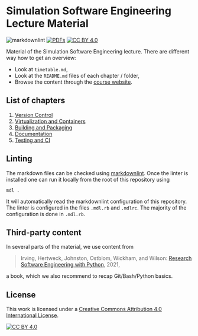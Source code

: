 # Simulation Software Engineering Lecture Material

![markdownlint](https://github.com/Simulation-Software-Engineering/lecture-materials/actions/workflows/markdownlint.yml/badge.svg)
[![PDFs](https://github.com/Simulation-Software-Engineering/lecture-materials/actions/workflows/create-pdfs-from-markdown.yml/badge.svg)](https://github.com/Simulation-Software-Engineering/Lecture-Material/actions/workflows/create-pdfs-from-markdown.yml)
[![CC BY 4.0][cc-by-shield]][cc-by]

Material of the Simulation Software Engineering lecture. There are different way how to get an overview:

- Look at `timetable.md`,
- Look at the `README.md` files of each chapter / folder,
- Browse the content through the [course website](https://simulation-software-engineering.github.io/homepage/).

## List of chapters

1. [Version Control](https://github.com/Simulation-Software-Engineering/Lecture-Material/tree/main/01_version_control)
2. [Virtualization and Containers](https://github.com/Simulation-Software-Engineering/Lecture-Material/tree/main/02_virtualization_and_containers)
3. [Building and Packaging](https://github.com/Simulation-Software-Engineering/Lecture-Material/tree/main/03_building_and_packaging)
4. [Documentation](https://github.com/Simulation-Software-Engineering/Lecture-Material/tree/main/04_documentation)
5. [Testing and CI](https://github.com/Simulation-Software-Engineering/Lecture-Material/tree/main/05_testing_and_ci)

## Linting

The markdown files can be checked using [markdownlint](https://github.com/markdownlint/markdownlint/). Once the linter is installed one can run it locally from the root of this repository using

```
mdl .
```

It will automatically read the markdownlint configuration of this repository. The linter is configured in the files `.mdl.rb` and `.mdlrc`. The majority of the configuration is done in `.mdl.rb`.

## Third-party content

In several parts of the material, we use content from

> Irving, Hertweck, Johnston, Ostblom, Wickham, and Wilson: [Research Software Engineering with Python](https://merely-useful.tech/py-rse), 2021,

a book, which we also recommend to recap Git/Bash/Python basics.

## License

This work is licensed under a
[Creative Commons Attribution 4.0 International License][cc-by].

[![CC BY 4.0][cc-by-image]][cc-by]

[cc-by]: http://creativecommons.org/licenses/by/4.0/
[cc-by-image]: https://i.creativecommons.org/l/by/4.0/88x31.png
[cc-by-shield]: https://img.shields.io/badge/License-CC%20BY%204.0-blue.svg

